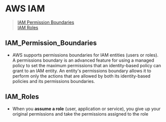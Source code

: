 # AWS IAM
> [IAM Permission Boundaries](#IAM_Permission_Boundaries)  
> [IAM Roles](#IAM_Roles)

## IAM_Permission_Boundaries
- AWS supports permissions boundaries for IAM entities (users or roles). A permissions boundary is an advanced feature for using a managed policy to set the maximum permissions that an identity-based policy can grant to an IAM entity. An entity's permissions boundary allows it to perform only the actions that are allowed by both its identity-based policies and its permissions boundaries.

## IAM_Roles
- When you **assume a role** (user, application or service), you give up your original permissions and take the permissions assigned to the role